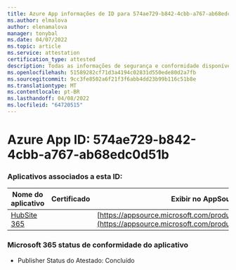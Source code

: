 ```yaml
---
title: Azure App informações de ID para 574ae729-b842-4cbb-a767-ab68edc0d51b
ms.author: elmalova
author: elenamalova
manager: tonybal
ms.date: 04/07/2022
ms.topic: article
ms.service: attestation
certification_type: attested
description: Todas as informações de segurança e conformidade disponíveis para 574ae729-b842-4cbb-a767-ab68edc0d51b.
ms.openlocfilehash: 51589282cf71d3a4194c02831d550ede80d2a7fb
ms.sourcegitcommit: 9cc3fe8502a6f21f3f6abb4dd23b99b116c51b8e
ms.translationtype: MT
ms.contentlocale: pt-BR
ms.lasthandoff: 04/08/2022
ms.locfileid: "64720515"
---
```

# <a name="azure-app-id-574ae729-b842-4cbb-a767-ab68edc0d51b"></a>Azure App ID: 574ae729-b842-4cbb-a767-ab68edc0d51b


### <a name="apps-associated-with-this-id"></a>Aplicativos associados a esta ID:
| **Nome do aplicativo** | **Certificado** | **Exibir no AppSource** |
|--------------|---------------|-----------------------|
| [HubSite 365](../forward/WA200003704.md) |  | [https://appsource.microsoft.com/product/office/WA200003704](https://appsource.microsoft.com/product/office/WA200003704) |

### <a name="microsoft-365-app-compliance-status"></a>Microsoft 365 status de conformidade do aplicativo
- Publisher Status do Atestado: Concluído

